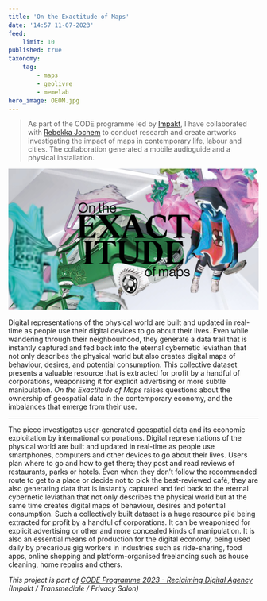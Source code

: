 ```yaml
---
title: 'On the Exactitude of Maps'
date: '14:57 11-07-2023'
feed:
    limit: 10
published: true
taxonomy:
    tag:
        - maps
        - geolivre
        - memelab
hero_image: OEOM.jpg
---
```


> As part of the CODE programme led by [Impakt](https://impakt.nl), I have collaborated with [Rebekka Jochem](https://www.rebekkajochem.com/) to conduct research and create artworks investigating the impact of maps in contemporary life, labour and cities. The collaboration generated a mobile audioguide and a physical installation.

![On the Exactitude of Maps](OEOM.jpg)

Digital representations of the physical world are built and updated in real-time as people use their digital devices to go about their lives. Even while wandering through their neighbourhood, they generate a data trail that is instantly captured and fed back into the eternal cybernetic leviathan that not only describes the physical world but also creates digital maps of behaviour, desires, and potential consumption. This collective dataset presents a valuable resource that is extracted for profit by a handful of corporations, weaponising it for explicit advertising or more subtle manipulation. *On the Exactitude of Maps* raises questions about the ownership of geospatial data in the contemporary economy, and the imbalances that emerge from their use.

---

The piece investigates user-generated geospatial data and its economic exploitation by international corporations. Digital representations of the physical world are built and updated in real-time as people use smartphones, computers and other devices to go about their lives. Users plan where to go and how to get there; they post and read reviews of restaurants, parks or hotels. Even when they don’t follow the recommended route to get to a place or decide not to pick the best-reviewed café, they are also generating data that is instantly captured and fed back to the eternal cybernetic leviathan that not only describes the physical world but at the same time creates digital maps of behaviour, desires and potential consumption. Such a collectively built dataset is a huge resource pile being extracted for profit by a handful of corporations. It can be weaponised for explicit advertising or other and more concealed kinds of manipulation. It is also an essential means of production for the digital economy, being used daily by precarious gig workers in industries such as ride-sharing, food apps, online shopping and platform-organised freelancing such as house cleaning, home repairs and others.

*This project is part of [CODE Programme 2023 - Reclaiming Digital Agency](https://impakt.nl/residencies-projects/2023/code-programme-2023-41790/) (Impakt / Transmediale / Privacy Salon)*
